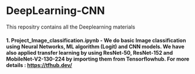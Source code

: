 # DeepLearning-CNN
This repositry contains all the Deeplearning materials 

#### 1. Project_Image_classification.ipynb - We do basic Image classification using Neural Networks, ML algorithm (Logit) and CNN models. We have also applied transfer learning by using ResNet-50, ResNet-152 and MobileNet-V2-130-224 by importing them from Tensorflowhub. For more details : https://tfhub.dev/
